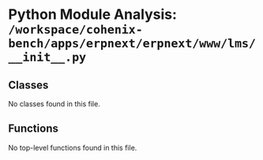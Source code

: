 # Python Module Analysis: `/workspace/cohenix-bench/apps/erpnext/erpnext/www/lms/__init__.py`

## Classes

No classes found in this file.


## Functions

No top-level functions found in this file.
